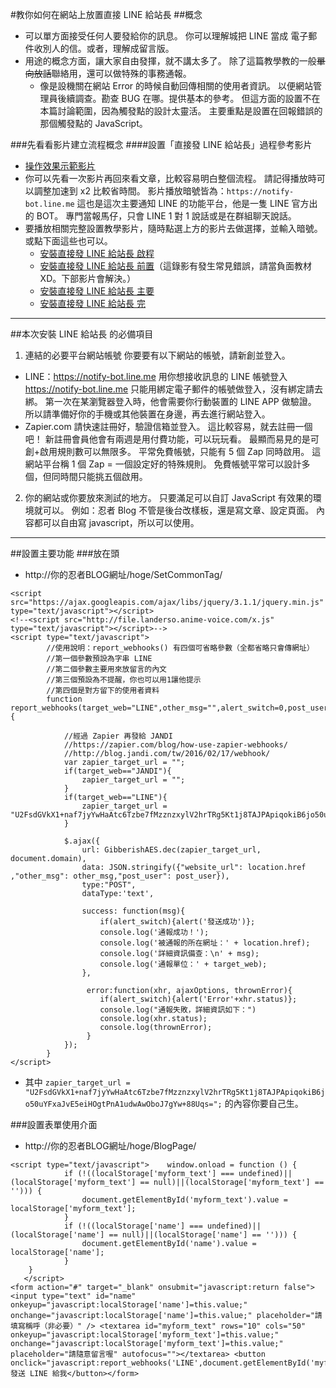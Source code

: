 #教你如何在網站上放置直接 LINE 給站長
##概念
- 可以單方面接受任何人要發給你的訊息。
你可以理解城把 LINE 當成 電子郵件收別人的信。或者，理解成留言版。
- 用途的概念方面，讓大家自由發揮，就不講太多了。
除了這篇教學教的一般~~單向放話~~聯絡用，還可以做特殊的事務通報。
  - 像是設機關在網站 Error 的時候自動回傳相關的使用者資訊。
以便網站管理員後續調查。勘查 BUG 在哪。提供基本的參考。
但這方面的設置不在本篇討論範圍，因為觸發點的設計太靈活。
主要重點是設置在回報錯誤的那個觸發點的 JavaScript。

###先看看影片建立流程概念
####設置「直接發 LINE 給站長」過程參考影片
- [操作效果示範影片](https://drive.google.com/file/d/0B3rgktr7zpP9QXlLbmJXM3NyRE0/preview)
- 你可以先看一次影片再回來看文章，比較容易明白整個流程。
請記得播放時可以調整加速到 x2 比較省時間。
影片播放暗號皆為：``https://notify-bot.line.me``
這也是這次主要通知 LINE 的功能平台，他是一隻 LINE 官方出的 BOT。
專門當報馬仔，只會 LINE 1 對 1 說話或是在群組聊天說話。
- 要播放相關完整設置教學影片，隨時點選上方的影片去做選擇，並輸入暗號。
或點下面這些也可以。
  - <a href="javascript:himitsu_ui('U2FsdGVkX18Urm63wL0/ZsWSRGmGnOBffUq/4w/vwR5gABli1fbs/CKwaEPJbvOm/dga/2m2XAYt908QzirS5ZeTnHOiYL1EFBsNvbrq2+KdPF1Q7DgswtJwbcJzGJD0','box');">安裝直接發 LINE 給站長 啟程</a>
  - <a href="javascript:himitsu_ui('U2FsdGVkX18U9t5LVTbRILASTkWzqP9+Y4hFEtEMLsofjUXAvx4EeoBzWBlMC8lnRgxMRgFvKfm8IZYmIrOxhwXfRpm/gmBYmpEe4q/CtJ9gYVBzX1RtGz4QQYg2B9kE','box');">安裝直接發 LINE 給站長 前置</a>（這錄影有發生常見錯誤，請當負面教材XD。下部影片會解決。）
  - <a href="javascript:himitsu_ui('U2FsdGVkX19Tl7ubPjiUVSflyuFj6mARZSa4rnb3hH2nvV/iwYMEMSe4QLUlUCvIqhWVoGitCsdpKKka0WRASPzraep8/eVbNyrkRea7z6UI9DNoT5tnbdo7sHlXKncv','box');">安裝直接發 LINE 給站長 主要</a>
  - <a href="javascript:himitsu_ui('U2FsdGVkX1/QDo8a2/3dPRdwYQBXhlTdL/ZAJfe1b+xNmmbcaV2HmVG/yaVQmR6mCljmAi+Alq59EbKzOtSjoW9hvncQfTHP1BqTJr6ovkPRBOIf88KyLxCNlGy75NyJ','box');">安裝直接發 LINE 給站長 完</a>

----

##本次安裝 LINE 給站長 的必備項目

1. 連結的必要平台網站帳號
你要要有以下網站的帳號，請新創並登入。
  - LINE：<https://notify-bot.line.me>
  用你想接收訊息的 LINE 帳號登入 <https://notify-bot.line.me>
  只能用綁定電子郵件的帳號做登入，沒有綁定請去綁。
  第一次在某瀏覽器登入時，他會需要你行動裝置的 LINE APP 做驗證。
  所以請準備好你的手機或其他裝置在身邊，再去進行網站登入。
  - Zapier.com 請快速註冊好，驗證信箱並登入。
  這比較容易，就去註冊一個吧！
  新註冊會員他會有兩週是用付費功能，可以玩玩看。
  最顯而易見的是可創+啟用規則數可以無限多。
  平常免費帳號，只能有 5 個 Zap 同時啟用。
  這網站平台稱 1 個 Zap = 一個設定好的特殊規則。
  免費帳號平常可以設計多個，但同時間只能挑五個啟用。
2. 你的網站或你要放來測試的地方。
只要滿足可以自訂 JavaScript 有效果的環境就可以。
例如：忍者 Blog 不管是後台改樣板，還是寫文章、設定頁面。
內容都可以自由寫 javascript，所以可以使用。

----

##設置主要功能
###放在頭

- http://你的忍者BLOG網址/hoge/SetCommonTag/

~~~
<script src="https://ajax.googleapis.com/ajax/libs/jquery/3.1.1/jquery.min.js" type="text/javascript"></script>
<!--<script src="http://file.landerso.anime-voice.com/x.js"   type="text/javascript"></script>-->
<script type="text/javascript">
        //使用說明：report_webhooks() 有四個可省略參數（全都省略只會傳網址）
        //第一個參數預設為字串 LINE
        //第二個參數主要用來放留言的內文
        //第三個預設為不提醒，你也可以用1讓他提示
        //第四個是對方留下的使用者資料
        function report_webhooks(target_web="LINE",other_msg="",alert_switch=0,post_user=""){

            //經過 Zapier 再發給 JANDI
            //https://zapier.com/blog/how-use-zapier-webhooks/
            //http://blog.jandi.com/tw/2016/02/17/webhook/
            var zapier_target_url = "";
            if(target_web=="JANDI"){
                zapier_target_url = "";
            }
            if(target_web=="LINE"){
                zapier_target_url = "U2FsdGVkX1+naf7jyYwHaAtc6Tzbe7fMzznzxylV2hrTRg5Kt1j8TAJPApiqokiB6jo50uYFxaJvE5eiHOgtPnA1udwAwOboJ7gYw+88Uqs=";
            }

            $.ajax({
                url: GibberishAES.dec(zapier_target_url, document.domain),
                data: JSON.stringify({"website_url": location.href  ,"other_msg": other_msg,"post_user": post_user}),
                type:"POST",
                dataType:'text',

                success: function(msg){
                    if(alert_switch){alert('發送成功')};
                    console.log('通報成功！');
                    console.log('被通報的所在網址：' + location.href);
                    console.log('詳細資訊備查：\n' + msg); 
                    console.log('通報單位：' + target_web);
                },

                 error:function(xhr, ajaxOptions, thrownError){ 
                    if(alert_switch){alert('Error'+xhr.status)};
                    console.log("通報失敗，詳細資訊如下：")
                    console.log(xhr.status); 
                    console.log(thrownError); 
                 }
            });
        }
</script>
~~~

- 其中 ``zapier_target_url = "U2FsdGVkX1+naf7jyYwHaAtc6Tzbe7fMzznzxylV2hrTRg5Kt1j8TAJPApiqokiB6jo50uYFxaJvE5eiHOgtPnA1udwAwOboJ7gYw+88Uqs=";``
的內容你要自己生。

###設置表單使用介面

- http://你的忍者BLOG網址/hoge/BlogPage/

~~~
<script type="text/javascript">    window.onload = function () {
            if (!((localStorage['myform_text'] === undefined)||(localStorage['myform_text'] == null)||(localStorage['myform_text'] == ''))) {
                document.getElementById('myform_text').value = localStorage['myform_text'];
            }
            if (!((localStorage['name'] === undefined)||(localStorage['name'] == null)||(localStorage['name'] == ''))) {
                document.getElementById('name').value = localStorage['name'];
            }
    }
   </script>
<form action="#" target="_blank" onsubmit="javascript:return false"><input type="text" id="name" onkeyup="javascript:localStorage['name']=this.value;" onchange="javascript:localStorage['name']=this.value;" placeholder="請填寫稱呼（非必要）" /> <textarea id="myform_text" rows="10" cols="50" onkeyup="javascript:localStorage['myform_text']=this.value;" onchange="javascript:localStorage['myform_text']=this.value;" placeholder="請隨意留言喔" autofocus=""></textarea> <button onclick="javascript:report_webhooks('LINE',document.getElementById('myform_text').value,0,document.getElementById('name').value);document.getElementById('myform_text').value='';document.getElementById('name').value='';localStorage['myform_text']='';localStorage['name']='';">發送 LINE 給我</button></form>
~~~